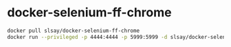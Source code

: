 # docker-selenium-ff-chrome

```sh
docker pull slsay/docker-selenium-ff-chrome
docker run --privileged -p 4444:4444 -p 5999:5999 -d slsay/docker-selenium-ff-chrome
```
